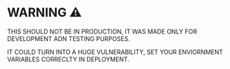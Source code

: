 # WARNING ⚠️

THIS SHOULD NOT BE IN PRODUCTION, 
IT WAS MADE ONLY FOR DEVELOPMENT ADN TESTING PURPOSES.

IT COULD TURN INTO A HUGE VULNERABILITY, SET YOUR ENVIORNMENT VARIABLES CORRECLTY IN DEPLOYMENT.